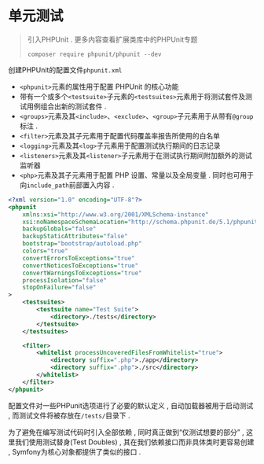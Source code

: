 # 单元测试

> 引入PHPUnit . 更多内容查看扩展类库中的PHPUnit专题
>
> ```
> composer require phpunit/phpunit --dev
> ```

创建PHPUnit的配置文件`phpunit.xml`

* `<phpunit>`元素的属性用于配置 PHPUnit 的核心功能
* 带有一个或多个`<testsuite>`子元素的`<testsuites>`元素用于将测试套件及测试用例组合出新的测试套件 . 
* `<groups>`元素及其`<include>`、`<exclude>`、`<group>`子元素用于从带有`@group`标注 . 
* `<filter>`元素及其子元素用于配置代码覆盖率报告所使用的白名单
* `<logging>`元素及其`<log>`子元素用于配置测试执行期间的日志记录
* `<listeners>`元素及其`<listener>`子元素用于在测试执行期间附加额外的测试监听器
* `<php>`元素及其子元素用于配置 PHP 设置、常量以及全局变量 . 同时也可用于向`include_path`前部置入内容 . 

```xml
<?xml version="1.0" encoding="UTF-8"?>
<phpunit
    xmlns:xsi="http://www.w3.org/2001/XMLSchema-instance"
    xsi:noNamespaceSchemaLocation="http://schema.phpunit.de/5.1/phpunit.xsd"
    backupGlobals="false"
    backupStaticAttributes="false"
    bootstrap="bootstrap/autoload.php"
    colors="true"
    convertErrorsToExceptions="true"
    convertNoticesToExceptions="true"
    convertWarningsToExceptions="true"
    processIsolation="false"
    stopOnFailure="false"
>
    <testsuites>
        <testsuite name="Test Suite">
            <directory>./tests</directory>
        </testsuite>
    </testsuites>

    <filter>
        <whitelist processUncoveredFilesFromWhitelist="true">
            <directory suffix=".php">./app</directory>
            <directory suffix=".php">./src</directory>
        </whitelist>
    </filter>
</phpunit>
```

配置文件对一些PHPunit选项进行了必要的默认定义 , 自动加载器被用于启动测试 , 而测试文件将被存放在`/tests/`目录下 . 

为了避免在编写测试代码时引入全部依赖 , 同时真正做到“仅测试想要的部分” , 这里我们使用测试替身\(Test Doubles\) , 其在我们依赖接口而非具体类时更容易创建 , Symfony为核心对象都提供了类似的接口 . 



